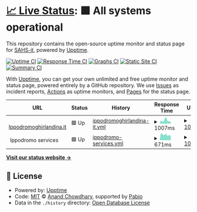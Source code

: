 # [📈 Live Status](https://SAHS-it.github.io/uptime): <!--live status--> **🟩 All systems operational**

This repository contains the open-source uptime monitor and status page for [SAHS-it](https://SAHS-it.github.io/uptime), powered by [Upptime](https://github.com/upptime/upptime).

[![Uptime CI](https://github.com/SAHS-it/uptime/workflows/Uptime%20CI/badge.svg)](https://github.com/SAHS-it/uptime/actions?query=workflow%3A%22Uptime+CI%22)
[![Response Time CI](https://github.com/SAHS-it/uptime/workflows/Response%20Time%20CI/badge.svg)](https://github.com/SAHS-it/uptime/actions?query=workflow%3A%22Response+Time+CI%22)
[![Graphs CI](https://github.com/SAHS-it/uptime/workflows/Graphs%20CI/badge.svg)](https://github.com/SAHS-it/uptime/actions?query=workflow%3A%22Graphs+CI%22)
[![Static Site CI](https://github.com/SAHS-it/uptime/workflows/Static%20Site%20CI/badge.svg)](https://github.com/SAHS-it/uptime/actions?query=workflow%3A%22Static+Site+CI%22)
[![Summary CI](https://github.com/SAHS-it/uptime/workflows/Summary%20CI/badge.svg)](https://github.com/SAHS-it/uptime/actions?query=workflow%3A%22Summary+CI%22)

With [Upptime](https://upptime.js.org), you can get your own unlimited and free uptime monitor and status page, powered entirely by a GitHub repository. We use [Issues](https://github.com/SAHS-it/uptime/issues) as incident reports, [Actions](https://github.com/SAHS-it/uptime/actions) as uptime monitors, and [Pages](https://SAHS-it.github.io/uptime) for the status page.

<!--start: status pages-->
<!-- This summary is generated by Upptime (https://github.com/upptime/upptime) -->
<!-- Do not edit this manually, your changes will be overwritten -->
<!-- prettier-ignore -->
| URL | Status | History | Response Time | Uptime |
| --- | ------ | ------- | ------------- | ------ |
| <img alt="" src="https://icons.duckduckgo.com/ip3/www.ippodromoghirlandina.it.ico" height="13"> [Ippodromoghirlandina.it](https://www.ippodromoghirlandina.it) | 🟩 Up | [ippodromoghirlandina-it.yml](https://github.com/SAHS-it/uptime/commits/HEAD/history/ippodromoghirlandina-it.yml) | <details><summary><img alt="Response time graph" src="./graphs/ippodromoghirlandina-it/response-time-week.png" height="20"> 1007ms</summary><br><a href="https://SAHS-it.github.io/uptime/history/ippodromoghirlandina-it"><img alt="Response time 1100" src="https://img.shields.io/endpoint?url=https%3A%2F%2Fraw.githubusercontent.com%2FSAHS-it%2Fuptime%2FHEAD%2Fapi%2Fippodromoghirlandina-it%2Fresponse-time.json"></a><br><a href="https://SAHS-it.github.io/uptime/history/ippodromoghirlandina-it"><img alt="24-hour response time 677" src="https://img.shields.io/endpoint?url=https%3A%2F%2Fraw.githubusercontent.com%2FSAHS-it%2Fuptime%2FHEAD%2Fapi%2Fippodromoghirlandina-it%2Fresponse-time-day.json"></a><br><a href="https://SAHS-it.github.io/uptime/history/ippodromoghirlandina-it"><img alt="7-day response time 1007" src="https://img.shields.io/endpoint?url=https%3A%2F%2Fraw.githubusercontent.com%2FSAHS-it%2Fuptime%2FHEAD%2Fapi%2Fippodromoghirlandina-it%2Fresponse-time-week.json"></a><br><a href="https://SAHS-it.github.io/uptime/history/ippodromoghirlandina-it"><img alt="30-day response time 937" src="https://img.shields.io/endpoint?url=https%3A%2F%2Fraw.githubusercontent.com%2FSAHS-it%2Fuptime%2FHEAD%2Fapi%2Fippodromoghirlandina-it%2Fresponse-time-month.json"></a><br><a href="https://SAHS-it.github.io/uptime/history/ippodromoghirlandina-it"><img alt="1-year response time 1100" src="https://img.shields.io/endpoint?url=https%3A%2F%2Fraw.githubusercontent.com%2FSAHS-it%2Fuptime%2FHEAD%2Fapi%2Fippodromoghirlandina-it%2Fresponse-time-year.json"></a></details> | <details><summary><a href="https://SAHS-it.github.io/uptime/history/ippodromoghirlandina-it">100.00%</a></summary><a href="https://SAHS-it.github.io/uptime/history/ippodromoghirlandina-it"><img alt="All-time uptime 100.00%" src="https://img.shields.io/endpoint?url=https%3A%2F%2Fraw.githubusercontent.com%2FSAHS-it%2Fuptime%2FHEAD%2Fapi%2Fippodromoghirlandina-it%2Fuptime.json"></a><br><a href="https://SAHS-it.github.io/uptime/history/ippodromoghirlandina-it"><img alt="24-hour uptime 100.00%" src="https://img.shields.io/endpoint?url=https%3A%2F%2Fraw.githubusercontent.com%2FSAHS-it%2Fuptime%2FHEAD%2Fapi%2Fippodromoghirlandina-it%2Fuptime-day.json"></a><br><a href="https://SAHS-it.github.io/uptime/history/ippodromoghirlandina-it"><img alt="7-day uptime 100.00%" src="https://img.shields.io/endpoint?url=https%3A%2F%2Fraw.githubusercontent.com%2FSAHS-it%2Fuptime%2FHEAD%2Fapi%2Fippodromoghirlandina-it%2Fuptime-week.json"></a><br><a href="https://SAHS-it.github.io/uptime/history/ippodromoghirlandina-it"><img alt="30-day uptime 100.00%" src="https://img.shields.io/endpoint?url=https%3A%2F%2Fraw.githubusercontent.com%2FSAHS-it%2Fuptime%2FHEAD%2Fapi%2Fippodromoghirlandina-it%2Fuptime-month.json"></a><br><a href="https://SAHS-it.github.io/uptime/history/ippodromoghirlandina-it"><img alt="1-year uptime 100.00%" src="https://img.shields.io/endpoint?url=https%3A%2F%2Fraw.githubusercontent.com%2FSAHS-it%2Fuptime%2FHEAD%2Fapi%2Fippodromoghirlandina-it%2Fuptime-year.json"></a></details>
| <img alt="" src="https://icons.duckduckgo.com/ip3/null.ico" height="13"> Ippodromo services | 🟩 Up | [ippodromo-services.yml](https://github.com/SAHS-it/uptime/commits/HEAD/history/ippodromo-services.yml) | <details><summary><img alt="Response time graph" src="./graphs/ippodromo-services/response-time-week.png" height="20"> 671ms</summary><br><a href="https://SAHS-it.github.io/uptime/history/ippodromo-services"><img alt="Response time 766" src="https://img.shields.io/endpoint?url=https%3A%2F%2Fraw.githubusercontent.com%2FSAHS-it%2Fuptime%2FHEAD%2Fapi%2Fippodromo-services%2Fresponse-time.json"></a><br><a href="https://SAHS-it.github.io/uptime/history/ippodromo-services"><img alt="24-hour response time 576" src="https://img.shields.io/endpoint?url=https%3A%2F%2Fraw.githubusercontent.com%2FSAHS-it%2Fuptime%2FHEAD%2Fapi%2Fippodromo-services%2Fresponse-time-day.json"></a><br><a href="https://SAHS-it.github.io/uptime/history/ippodromo-services"><img alt="7-day response time 671" src="https://img.shields.io/endpoint?url=https%3A%2F%2Fraw.githubusercontent.com%2FSAHS-it%2Fuptime%2FHEAD%2Fapi%2Fippodromo-services%2Fresponse-time-week.json"></a><br><a href="https://SAHS-it.github.io/uptime/history/ippodromo-services"><img alt="30-day response time 662" src="https://img.shields.io/endpoint?url=https%3A%2F%2Fraw.githubusercontent.com%2FSAHS-it%2Fuptime%2FHEAD%2Fapi%2Fippodromo-services%2Fresponse-time-month.json"></a><br><a href="https://SAHS-it.github.io/uptime/history/ippodromo-services"><img alt="1-year response time 766" src="https://img.shields.io/endpoint?url=https%3A%2F%2Fraw.githubusercontent.com%2FSAHS-it%2Fuptime%2FHEAD%2Fapi%2Fippodromo-services%2Fresponse-time-year.json"></a></details> | <details><summary><a href="https://SAHS-it.github.io/uptime/history/ippodromo-services">100.00%</a></summary><a href="https://SAHS-it.github.io/uptime/history/ippodromo-services"><img alt="All-time uptime 99.92%" src="https://img.shields.io/endpoint?url=https%3A%2F%2Fraw.githubusercontent.com%2FSAHS-it%2Fuptime%2FHEAD%2Fapi%2Fippodromo-services%2Fuptime.json"></a><br><a href="https://SAHS-it.github.io/uptime/history/ippodromo-services"><img alt="24-hour uptime 100.00%" src="https://img.shields.io/endpoint?url=https%3A%2F%2Fraw.githubusercontent.com%2FSAHS-it%2Fuptime%2FHEAD%2Fapi%2Fippodromo-services%2Fuptime-day.json"></a><br><a href="https://SAHS-it.github.io/uptime/history/ippodromo-services"><img alt="7-day uptime 100.00%" src="https://img.shields.io/endpoint?url=https%3A%2F%2Fraw.githubusercontent.com%2FSAHS-it%2Fuptime%2FHEAD%2Fapi%2Fippodromo-services%2Fuptime-week.json"></a><br><a href="https://SAHS-it.github.io/uptime/history/ippodromo-services"><img alt="30-day uptime 100.00%" src="https://img.shields.io/endpoint?url=https%3A%2F%2Fraw.githubusercontent.com%2FSAHS-it%2Fuptime%2FHEAD%2Fapi%2Fippodromo-services%2Fuptime-month.json"></a><br><a href="https://SAHS-it.github.io/uptime/history/ippodromo-services"><img alt="1-year uptime 99.92%" src="https://img.shields.io/endpoint?url=https%3A%2F%2Fraw.githubusercontent.com%2FSAHS-it%2Fuptime%2FHEAD%2Fapi%2Fippodromo-services%2Fuptime-year.json"></a></details>

<!--end: status pages-->

[**Visit our status website →**](https://SAHS-it.github.io/uptime)

## 📄 License

- Powered by: [Upptime](https://github.com/upptime/upptime)
- Code: [MIT](./LICENSE) © [Anand Chowdhary](https://anandchowdhary.com), supported by [Pabio](https://pabio.com)
- Data in the `./history` directory: [Open Database License](https://opendatacommons.org/licenses/odbl/1-0/)
